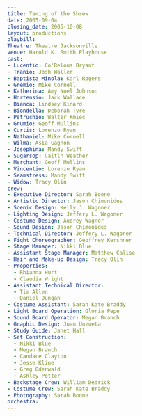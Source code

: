 ```yaml
---
title: Taming of the Shrew
date: 2005-09-04
closing_date: 2005-10-08
layout: productions
playbill:
Theatre: Theatre Jacksonville
venue: Harold K. Smith Playhouse
cast:
- Lucentio: Co'Relous Bryant
- Tranio: Josh Waller
- Baptista Minola: Karl Rogers
- Gremio: Mike Cornell
- Katherina: Amy Noel Johnson
- Hortensio: Jack Wallace
- Bianca: Lindsey Kinard
- Biondella: Deborah Tyre
- Petruchio: Walter Kmiec
- Grumio: Geoff Mullins
- Curtis: Lorenzo Ryan
- Nathaniel: Mike Cornell
- Wilma: Asia Gagnon
- Josephina: Mandy Swift
- Sugarsop: Caitln Weather
- Merchant: Geoff Mullins
- Vincentio: Lorenzo Ryan
- Seamstress: Mandy Swift
- Widow: Tracy Olin
crew:
- Executive Director: Sarah Boone
- Artistic Director: Jason Chimonides
- Scenic Design: Kelly J. Wagoner
- Lighting Design: Jeffery L. Wagoner
- Costume Design: Audrey Wagner
- Sound Design: Jason Chimonides
- Technical Director: Jeffery L. Wagoner
- Fight Choreographer: Geoffrey Kershner
- Stage Manager: Nikki Blue
- Assistant Stage Manager: Matthew Calise
- Hair and Make-up Design: Tracy Olin
- Properties:
  - Rhianna Hurt
  - Claudia Wright
- Assistant Technical Director:
  - Tim Allen
  - Daniel Dungan
- Costume Assistant: Sarah Kate Braddy
- Light Board Operation: Gloria Pepe
- Sound Board Operator: Megan Branch
- Graphic Design: Juan Unzueta
- Study Guide: Janet Hall
- Set Construction:
  - Nikki Blue
  - Megan Branch
  - Candace Clayton
  - Jesse Kline
  - Greg Odenwald
  - Ashley Potter
- Backstage Crew: William Dedrick
- Costume Crew: Sarah Kate Braddy
- Photography: Sarah Boone
orchestra:
---
```

